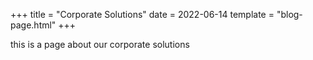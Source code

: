 +++
title = "Corporate Solutions"
date = 2022-06-14
template = "blog-page.html"
+++

this is a page about our corporate solutions
